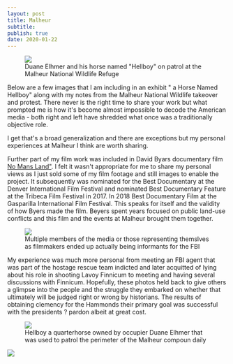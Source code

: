 ```yaml
---
layout: post
title: Malheur
subtitle: 
publish: true
date: 2020-01-22  
---
```


<figure>
<img src="https://jonkalev.s3-us-west-2.amazonaws.com/DSCF3957-Malheur-Hellboy-dip.jpg">
<figcaption> Duane Elhmer and his horse named "Hellboy" on patrol at the Malheur National Wildlife Refuge</figcaption>
</figure>

Below are a few images that I am including in an exhibit " a Horse Named Hellboy"  along with my notes from the Malheur National Wildlife takeover and protest.
There never is the right time to share your work but what prompted me is how it's become almost impossible to decode the American media - both right and left have shredded what once was a traditionally objective role.

 I get that's a broad generalization and there are exceptions but my personal experiences at Malheur I think are worth sharing.
 <p>
Further part of my film work was included in David Byars documentary film <a href="https://www.amazon.com/No-Mans-Land-Steve-Grasty/dp/B075RS7ZCY">No Mans Land"</a>. I felt it wasn't appropriate for me to share my personal views as I just sold some of my film footage and still images to enable the project.
 It subsequently was nominated for the Best Documentary at the Denver International Film Festival and nominated Best Documentary Feature at the Tribeca Film Festival in 2017. In 2018 Best Documentary Film at the Gasparilla International Film Festival.
 This speaks for itself and the validity of how Byers made the film.
 Beyers spent years focused on public land-use conflicts and this film and the events at Malheur brought them together.

<p>
<figure>
<img src="https://jonkalev.s3-us-west-2.amazonaws.com/20200113_malheur-01.jpg">
<figcaption>Multiple members of the media or those representing themslves as filmmakers ended up actually being informants for the FBI</figcaption>
</figure>
<p>

My experience was much more personal from meeting an FBI agent that was part of the hostage rescue team indicted and later acquitted of lying about his role in shooting Lavoy Finnicum to meeting and having several discussions with Finnicum. Hopefully, these photos held back to give others a glimpse into the people and the struggle they embarked on whether that ultimately will be judged right or wrong by historians. The results of obtaining clemency for the Hammonds their primary goal was successful with the presidents ? pardon albeit at great cost.




<figure>
<img src="https://jonkalev.s3-us-west-2.amazonaws.com/DSCF3982-Malhuer-Hellboy.jpg">
<figcaption> Hellboy a quarterhorse owned by occupier Duane Elhmer that was used to patrol the perimeter of the Malheur compoun daily</figcaption>
</figure>
<p>

<img src="https://jonkalev.s3-us-west-2.amazonaws.com/DSCF3982-Malhuer-Hellboy-dip2.jpg">




